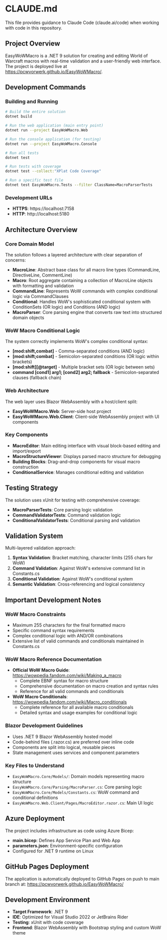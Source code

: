 # CLAUDE.md

This file provides guidance to Claude Code (claude.ai/code) when working with code in this repository.

## Project Overview

EasyWoWMacro is a .NET 9 solution for creating and editing World of Warcraft macros with real-time validation and a user-friendly web interface. The project is deployed live at https://pcwvorwerk.github.io/EasyWoWMacro/.

## Development Commands

### Building and Running
```bash
# Build the entire solution
dotnet build

# Run the web application (main entry point)
dotnet run --project EasyWoWMacro.Web

# Run the console application (for testing)
dotnet run --project EasyWoWMacro.Console

# Run all tests
dotnet test

# Run tests with coverage
dotnet test --collect:"XPlat Code Coverage"

# Run a specific test file
dotnet test EasyWoWMacro.Tests --filter ClassName=MacroParserTests
```

### Development URLs
- **HTTPS**: https://localhost:7158
- **HTTP**: http://localhost:5180

## Architecture Overview

### Core Domain Model
The solution follows a layered architecture with clear separation of concerns:

- **MacroLine**: Abstract base class for all macro line types (CommandLine, DirectiveLine, CommentLine)
- **Macro**: Root aggregate containing a collection of MacroLine objects with formatting and validation
- **CommandLine**: Represents WoW commands with complex conditional logic via CommandClauses
- **Conditional**: Handles WoW's sophisticated conditional system with ConditionSets (OR logic) and Conditions (AND logic)
- **MacroParser**: Core parsing engine that converts raw text into structured domain objects

### WoW Macro Conditional Logic
The system correctly implements WoW's complex conditional syntax:
- **[mod:shift,combat]** - Comma-separated conditions (AND logic)
- **[mod:shift;combat]** - Semicolon-separated conditions (OR logic within brackets)
- **[mod:shift][@target]** - Multiple bracket sets (OR logic between sets)
- **command [cond1] arg1; [cond2] arg2; fallback** - Semicolon-separated clauses (fallback chain)

### Web Architecture
The web layer uses Blazor WebAssembly with a host/client split:
- **EasyWoWMacro.Web**: Server-side host project
- **EasyWoWMacro.Web.Client**: Client-side WebAssembly project with UI components

### Key Components
- **MacroEditor**: Main editing interface with visual block-based editing and import/export
- **MacroStructureViewer**: Displays parsed macro structure for debugging
- **Building Blocks**: Drag-and-drop components for visual macro construction
- **ConditionalService**: Manages conditional editing and validation

## Testing Strategy

The solution uses xUnit for testing with comprehensive coverage:
- **MacroParserTests**: Core parsing logic validation
- **CommandValidatorTests**: Command validation logic
- **ConditionalValidatorTests**: Conditional parsing and validation

## Validation System

Multi-layered validation approach:
1. **Syntax Validation**: Bracket matching, character limits (255 chars for WoW)
2. **Command Validation**: Against WoW's extensive command list in Constants.cs
3. **Conditional Validation**: Against WoW's conditional system
4. **Semantic Validation**: Cross-referencing and logical consistency

## Important Development Notes

### WoW Macro Constraints
- Maximum 255 characters for the final formatted macro
- Specific command syntax requirements
- Complex conditional logic with AND/OR combinations
- Extensive list of valid commands and conditionals maintained in Constants.cs

### WoW Macro Reference Documentation
- **Official WoW Macro Guide**: https://wowpedia.fandom.com/wiki/Making_a_macro
  - Complete EBNF syntax for macro structure
  - Comprehensive documentation on macro creation and syntax rules
  - Reference for all valid commands and conditionals
- **WoW Macro Conditionals**: https://wowpedia.fandom.com/wiki/Macro_conditionals
  - Complete reference for all available macro conditionals
  - Detailed syntax and usage examples for conditional logic

### Blazor Development Guidelines
- Uses .NET 9 Blazor WebAssembly hosted model
- Code-behind files (.razor.cs) are preferred over inline code
- Components are split into logical, reusable pieces
- State management uses services and component parameters

### Key Files to Understand
- `EasyWoWMacro.Core/Models/`: Domain models representing macro structure
- `EasyWoWMacro.Core/Parsing/MacroParser.cs`: Core parsing logic
- `EasyWoWMacro.Core/Models/Constants.cs`: WoW command and conditional definitions
- `EasyWoWMacro.Web.Client/Pages/MacroEditor.razor.cs`: Main UI logic

## Azure Deployment

The project includes infrastructure as code using Azure Bicep:
- **main.bicep**: Defines App Service Plan and Web App
- **parameters.json**: Environment-specific configuration
- Configured for .NET 9 runtime on Linux

## GitHub Pages Deployment

The application is automatically deployed to GitHub Pages on push to main branch at:
https://pcwvorwerk.github.io/EasyWoWMacro/

## Development Environment

- **Target Framework**: .NET 9
- **IDE**: Optimized for Visual Studio 2022 or JetBrains Rider
- **Testing**: xUnit with code coverage
- **Frontend**: Blazor WebAssembly with Bootstrap styling and custom WoW theme